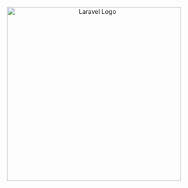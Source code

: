 <p align="center"><a href="https://laravel.com" target="_blank"><img src="storage/app/public/image/default/sci-card-black.png" width="400" alt="Laravel Logo"></a></p>
